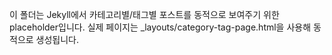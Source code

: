 이 폴더는 Jekyll에서 카테고리별/태그별 포스트를 동적으로 보여주기 위한 placeholder입니다.
실제 페이지는 _layouts/category-tag-page.html을 사용해 동적으로 생성됩니다.

